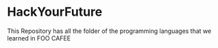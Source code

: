 # HackYourFuture
This Repository has all the folder of the programming languages that we learned in FOO CAFEE

